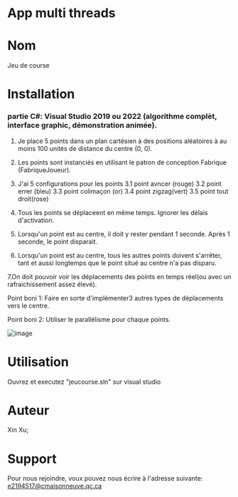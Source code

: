 # App multi threads

# Nom
Jeu de course

# Installation
### partie C#: Visual Studio 2019 ou 2022 (algorithme complèt, interface graphic, démonstration animée).

1. Je place 5 points dans un plan cartésien à des positions aléatoires à au moins 100 unités de distance du centre (0, 0).

2. Les points sont instanciés en utilisant le patron de conception Fabrique (FabriqueJoueur).

3. J'ai 5  configurations pour les points
3.1 point avncer (rouge)
3.2 point errer (bleu)
3.3 point colimaçon (or)
3.4 point zigzag(vert)
3.5 point tout droit(rose)

4. Tous les points se déplaceent en même temps. Ignorer les délais d'activation.

5. Lorsqu'un point est au centre, il doit y rester pendant 1 seconde. Après 1 seconde, le point disparait.

6. Lorsqu'un point est au centre, tous les autres points doivent s'arrêter, tant et aussi longtemps que le point situé au centre n'a pas disparu.

7.On doit pouvoir voir les déplacements des points en temps réel(ou avec un rafraichissement assez élevé).

Point boni 1:  Faire en sorte d'implémenter3 autres types de déplacements vers le centre.

Point boni 2: Utiliser le parallélisme pour chaque points.

![image](https://user-images.githubusercontent.com/111302670/219733570-8e304867-6772-4df8-95b3-5f3fd644d61b.png)

# Utilisation
Ouvrez et executez "jeucourse.sln" sur visual studio

# Auteur
Xin Xu;

# Support
Pour nous rejoindre, voux pouvez nous écrire à l'adresse suivante: e2194517@cmaisonneuve.qc.ca

 
